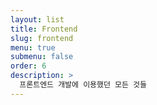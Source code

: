 ```yaml
---
layout: list
title: Frontend
slug: frontend
menu: true
submenu: false
order: 6
description: >
  프론트엔드 개발에 이용했던 모든 것들
---
```

